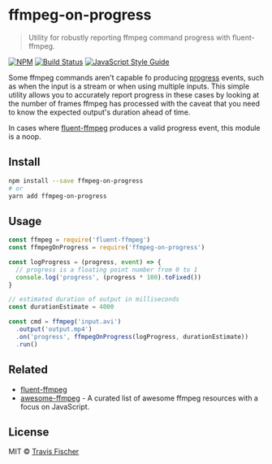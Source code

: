 # ffmpeg-on-progress

> Utility for robustly reporting ffmpeg command progress with fluent-ffmpeg.

[![NPM](https://img.shields.io/npm/v/ffmpeg-on-progress.svg)](https://www.npmjs.com/package/ffmpeg-on-progress) [![Build Status](https://travis-ci.com/transitive-bullshit/ffmpeg-on-progress.svg?branch=master)](https://travis-ci.com/transitive-bullshit/ffmpeg-on-progress) [![JavaScript Style Guide](https://img.shields.io/badge/code_style-standard-brightgreen.svg)](https://standardjs.com)

Some ffmpeg commands aren't capable fo producing [progress](https://github.com/fluent-ffmpeg/node-fluent-ffmpeg#progress-transcoding-progress-information) events, such as when the input is a stream or when using multiple inputs. This simple utility allows you to accurately report progress in these cases by looking at the number of frames ffmpeg has processed with the caveat that you need to know the expected output's duration ahead of time.

In cases where [fluent-ffmpeg](https://github.com/fluent-ffmpeg/node-fluent-ffmpeg) produces a valid progress event, this module is a noop.

## Install

```bash
npm install --save ffmpeg-on-progress
# or
yarn add ffmpeg-on-progress
```

## Usage

```js
const ffmpeg = require('fluent-ffmpeg')
const ffmpegOnProgress = require('ffmpeg-on-progress')

const logProgress = (progress, event) => {
  // progress is a floating point number from 0 to 1
  console.log('progress', (progress * 100).toFixed())
}

// estimated duration of output in milliseconds
const durationEstimate = 4000

const cmd = ffmpeg('input.avi')
  .output('output.mp4')
  .on('progress', ffmpegOnProgress(logProgress, durationEstimate))
  .run()
```

## Related

- [fluent-ffmpeg](https://github.com/fluent-ffmpeg/node-fluent-ffmpeg)
- [awesome-ffmpeg](https://github.com/transitive-bullshit/awesome-ffmpeg) - A curated list of awesome ffmpeg resources with a focus on JavaScript.

## License

MIT © [Travis Fischer](https://github.com/transitive-bullshit)
